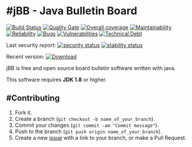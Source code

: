 #jBB - Java Bulletin Board
=================================
[![Build Status](http://vps289371.ovh.net:8000/buildStatus/icon?job=jBB-build-develop)](http://vps289371.ovh.net:8000/job/jBB-build-develop/)
[![Quality Gate](https://sonarcloud.io/api/project_badges/measure?project=org.jbb:jbb-parent:0.12.0&metric=alert_status&blinking=true)](https://sonarcloud.io/dashboard?id=org.jbb%3Ajbb-parent%3A0.12.0)
[![Overall coverage](https://sonarcloud.io/api/project_badges/measure?project=org.jbb:jbb-parent:0.12.0&metric=coverage&blinking=true)](https://sonarcloud.io/dashboard?id=org.jbb%3Ajbb-parent%3A0.12.0)
[![Maintainability](https://sonarcloud.io/api/project_badges/measure?project=org.jbb:jbb-parent:0.12.0&metric=sqale_rating&blinking=true)](https://sonarcloud.io/dashboard?id=org.jbb%3Ajbb-parent%3A0.12.0)
[![Reliability](https://sonarcloud.io/api/project_badges/measure?project=org.jbb:jbb-parent:0.12.0&metric=reliability_rating&blinking=true)](https://sonarcloud.io/dashboard?id=org.jbb%3Ajbb-parent%3A0.12.0)
[![Bugs](https://sonarcloud.io/api/project_badges/measure?project=org.jbb:jbb-parent:0.12.0&metric=bugs&blinking=true)](https://sonarcloud.io/dashboard?id=org.jbb%3Ajbb-parent%3A0.12.0)
[![Vulnerabilities](https://sonarcloud.io/api/project_badges/measure?project=org.jbb:jbb-parent:0.12.0&metric=vulnerabilities&blinking=true)](https://sonarcloud.io/dashboard?id=org.jbb%3Ajbb-parent%3A0.12.0)
[![Technical Debt](https://sonarcloud.io/api/project_badges/measure?project=org.jbb:jbb-parent:0.12.0&metric=sqale_index&blinking=true)](https://sonarcloud.io/dashboard?id=org.jbb%3Ajbb-parent%3A0.12.0)

Last security report: 
[![security status](https://www.meterian.com/badge/gh/jbb-project/jbb/security)](https://www.meterian.com/report/gh/jbb-project/jbb)
[![stability status](https://www.meterian.com/badge/gh/jbb-project/jbb/stability)](https://www.meterian.com/report/gh/jbb-project/jbb)

Recent version: [ ![Download](https://api.bintray.com/packages/project-jbb/jbb-releases/jBB/images/download.svg) ](https://bintray.com/project-jbb/jbb-releases/jBB/_latestVersion)

jBB is free and open source board bulletin software written with java.


This software requires **JDK 1.8** or higher.

#Contributing
------------

1. Fork it.
2. Create a branch (`git checkout -b name_of_your_branch`).
3. Commit your changes (`git commit -am "Commit message"`).
4. Push to the branch (`git push origin name_of_your_branch`).
5. Create a new [issue](https://github.com/jbb-project/jbb/issues/new) with a link to your branch, or make a Pull Request.
